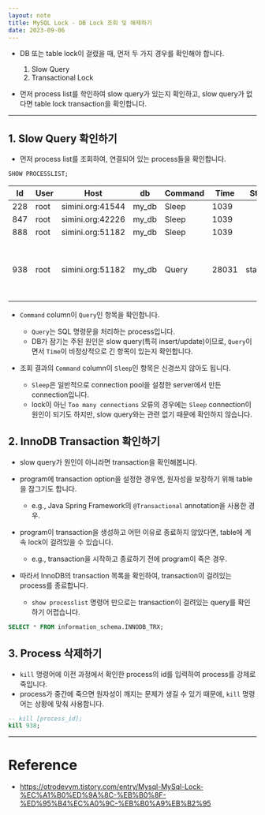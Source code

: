 ```yaml
---
layout: note
title: MySQL Lock - DB Lock 조회 및 해제하기
date: 2023-09-06
---
```





- DB 또는 table lock이 걸렸을 때, 먼저 두 가지 경우를 확인해야 합니다.
    1. Slow Query
    2. Transactional Lock

- 먼저 process list를 학인하여 slow query가 있는지 확인하고, slow query가 없다면 table lock transaction을 확인합니다.




---




## 1. Slow Query 확인하기

- 먼저 process list를 조회하여, 연결되어 있는 process들을 확인합니다.

```sql
SHOW PROCESSLIST;
```

| Id | User | Host | db | Command | Time | State | Info |
| --- | --- | --- | --- | --- | --- | --- | --- |
| 228 | root | simini.org:41544 | my_db | Sleep | 1039 |  | null |
| 847 | root | simini.org:42226 | my_db | Sleep | 1039 |  | null |
| 888 | root | simini.org:51182 | my_db | Sleep | 1039 |  | null |
| 938 | root | simini.org:51182 | my_db | Query | 28031 | starting | UPDATE my_table SET my_column = 'my_value'; |

- `Command` column이 `Query`인 항목을 확인합니다.
    - `Query`는 SQL 명령문을 처리하는 process입니다.
    - DB가 잠기는 주된 원인은 slow query(특히 insert/update)이므로, `Query`이면서 `Time`이 비정상적으로 긴 항목이 있는지 확인합니다.

- 조회 결과의 `Command` column이 `Sleep`인 항목은 신경쓰지 않아도 됩니다.
    - `Sleep`은 일반적으로 connection pool을 설정한 server에서 만든 connection입니다.
    - lock이 아닌 `Too many connections` 오류의 경우에는 `Sleep` connection이 원인이 되기도 하지만, slow query와는 관련 없기 때문에 확인하지 않습니다.


## 2. InnoDB Transaction 확인하기

- slow query가 원인이 아니라면 transaction을 확인해봅니다.

- program에 transaction option을 설정한 경우엔, 원자성을 보장하기 위해 table을 잠그기도 합니다.
    - e.g., Java Spring Framework의 `@Transactional` annotation을 사용한 경우.
- program이 transaction을 생성하고 어떤 이유로 종료하지 않았다면, table에 계속 lock이 걸려있을 수 있습니다.
    - e.g., transaction을 시작하고 종료하기 전에 program이 죽은 경우.

- 따라서 InnoDB의 transaction 목록을 확인하여, transaction이 걸려있는 process를 종료합니다.
    - `show processlist` 명령어 만으로는 transaction이 걸려있는 query를 확인하기 어렵습니다.

```sql
SELECT * FROM information_schema.INNODB_TRX;
```


## 3. Process 삭제하기

- `kill` 명령어에 이전 과정에서 확인한 process의 id를 입력하여 process를 강제로 죽입니다.
- process가 중간에 죽으면 원자성이 깨지는 문제가 생길 수 있기 때문에, `kill` 명령어는 상황에 맞춰 사용합니다.

```sql
-- kill [process_id];
kill 938;
```




---




# Reference

- <https://otrodevym.tistory.com/entry/Mysql-MySql-Lock-%EC%A1%B0%ED%9A%8C-%EB%B0%8F-%ED%95%B4%EC%A0%9C-%EB%B0%A9%EB%B2%95>
